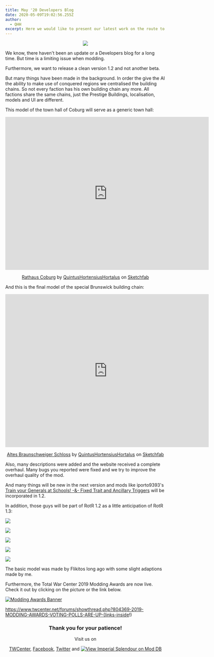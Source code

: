 ```yaml
---
title: May '20 Developers Blog
date: 2020-05-09T19:02:56.255Z
author:
  - QHH
excerpt: Here we would like to present our latest work on the route to the 1.2 Northern Wars update.
---
```

<center>

![](../_img/preview-may-20-blog.png)

</center>

We know, there haven't been an update or a Developers blog for a long time. But time is a limiting issue when modding. 

Furthermore, we want to release a clean version 1.2 and not another beta. 

But many things have been made in the background. In order the give the AI the ability to make use of conquered regions we centralised the building chains. So not every faction has his own building chain any more. All factions share the same chains, just the Prestige Buildings, localisation, models and UI are different.

This model of the town hall of Coburg will serve as a generic town hall:

<center>

<iframe width="640" height="480" src="https://sketchfab.com/models/b65305da47c947f2893b160f70d114ce/embed?preload=1&amp;ui_controls=1&amp;ui_infos=1&amp;ui_inspector=1&amp;ui_stop=1&amp;ui_watermark=1&amp;ui_watermark_link=1" frameborder="0" allow="autoplay; fullscreen; vr" mozallowfullscreen="true" webkitallowfullscreen="true"></iframe>

[Rathaus Coburg](https://sketchfab.com/3d-models/rathaus-coburg-b65305da47c947f2893b160f70d114ce?utm_medium=embed&utm_source=website&utm_campaign=share-popup) by [QuintusHortensiusHortalus](https://sketchfab.com/QuintusHortensiusHortalus) on [Sketchfab](https://sketchfab.com)

</center>

And this is the final model of the special Brunswick building chain:

<center>

<iframe width="640" height="480" src="https://sketchfab.com/models/9e23ff7bb7234c25920a5b1cd7e3a149/embed?preload=1&amp;ui_controls=1&amp;ui_infos=1&amp;ui_inspector=1&amp;ui_stop=1&amp;ui_watermark=1&amp;ui_watermark_link=1" frameborder="0" allow="autoplay; fullscreen; vr" mozallowfullscreen="true" webkitallowfullscreen="true"></iframe>

[Altes Braunschweiger Schloss](https://sketchfab.com/3d-models/altes-braunschweiger-schloss-9e23ff7bb7234c25920a5b1cd7e3a149) by [QuintusHortensiusHortalus](https://sketchfab.com/QuintusHortensiusHortalus) on [Sketchfab](https://sketchfab.com)

</center>

Also, many descriptions were added and the website received a complete overhaul. Many bugs you reported were fixed and we try to improve the overhaul quality of the mod. 

And many things will be new in the next version and mods like iporto9393's [Train your Generals at Schools! -&- Fixed Trait and Ancillary Triggers](https://www.twcenter.net/forums/showthread.php?798721-SUBMOD-Train-your-Generals-at-Schools!-amp-Fixed-Trait-and-Ancillary-Triggers) will be incorporated in 1.2.

In addition, those guys will be part of RotR 1.2 as a little anticipation of RotR 1.3:

![](../_img/austria-regiment-kaiser.jpg)

![](../_img/austria-german-line-infantry-regiment.jpg)

![](../_img/austria-hungarian-line-infantry-regiment.jpg)

![](../_img/austria-grenzer-regiment.jpg)

![](../_img/austria-marines.jpg)

The basic model was made by Flikitos long ago with some slight adaptions made by me. 

Furthermore, the Total War Center 2019 Modding Awards are now live. Check it out by clicking on the picture or the link below.

[![Modding Awards Banner](../_img/ma-2019-banner.png)](https://www.twcenter.net/forums/showthread.php?804369-2019-MODDING-AWARDS-VOTING-POLLS-ARE-UP-(links-inside!))

https://www.twcenter.net/forums/showthread.php?804369-2019-MODDING-AWARDS-VOTING-POLLS-ARE-UP-(links-inside!)

<center>

### Thank you for your patience!

Visit us on 

[TWCenter](http://www.twcenter.net/forums/forumdisplay.php?1138-Imperial-Splendour), [Facebook](https://www.facebook.com/imperialsplendour/), [Twitter](https://twitter.com/SplendourTeam) and [![View Imperial Splendour on Mod DB](https://button.moddb.com/popularity/medium/mods/20800.png)](https://www.moddb.com/mods/imperial-splendour)

</center>